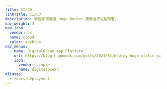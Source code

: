 ```yaml
---
title: CI/CD
linkTitle: CI/CD
description: 學習如何通過 Hugo Docker 鏡像進行站點部署。
nav_weight: 4
nav_icon:
  vendor: bs
  name: cloud
  color: skyblue
nav_menus:
  - name: DigitalOcean App Platform
    url: https://blog.hugomods.com/posts/2024/01/deploy-hugo-static-sites-on-digitalocean-app-platform-via-docker/
    icon:
      vendor: simple
      name: digitalocean
aliases:
  - /docs/deployment
---
```

